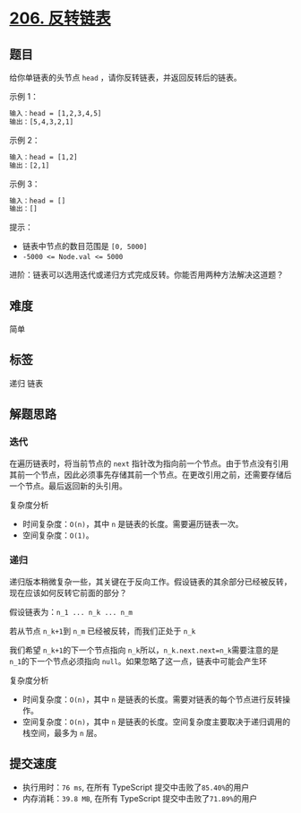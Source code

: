 # [206. 反转链表](https://leetcode-cn.com/problems/reverse-linked-list/)

## 题目

给你单链表的头节点 `head` ，请你反转链表，并返回反转后的链表。

示例 1：

```txt
输入：head = [1,2,3,4,5]
输出：[5,4,3,2,1]
```

示例 2：

```txt
输入：head = [1,2]
输出：[2,1]
```

示例 3：

```txt
输入：head = []
输出：[]
```

提示：

- 链表中节点的数目范围是 `[0, 5000]`
- `-5000 <= Node.val <= 5000`

进阶：链表可以选用迭代或递归方式完成反转。你能否用两种方法解决这道题？

## 难度

简单

## 标签

递归 链表

## 解题思路

### 迭代

在遍历链表时，将当前节点的 `next` 指针改为指向前一个节点。由于节点没有引用其前一个节点，因此必须事先存储其前一个节点。在更改引用之前，还需要存储后一个节点。最后返回新的头引用。

复杂度分析

- 时间复杂度：`O(n)`，其中 `n` 是链表的长度。需要遍历链表一次。
- 空间复杂度：`O(1)`。

### 递归

递归版本稍微复杂一些，其关键在于反向工作。假设链表的其余部分已经被反转，现在应该如何反转它前面的部分？

假设链表为：`n_1 ... n_k ... n_m`

若从节点 `n_k+1`到 `n_m` 已经被反转，而我们正处于 `n_k`

我们希望 `n_k+1`的下一个节点指向 `n_k`所以，`n_k.next.next=n_k`需要注意的是 `n_1`的下一个节点必须指向 `null`。如果忽略了这一点，链表中可能会产生环

复杂度分析

- 时间复杂度：`O(n)`，其中 `n` 是链表的长度。需要对链表的每个节点进行反转操作。
- 空间复杂度：`O(n)`，其中 `n` 是链表的长度。空间复杂度主要取决于递归调用的栈空间，最多为 `n` 层。

## 提交速度

- 执行用时：`76 ms`, 在所有 TypeScript 提交中击败了`85.40%`的用户
- 内存消耗：`39.8 MB`, 在所有 TypeScript 提交中击败了`71.89%`的用户

